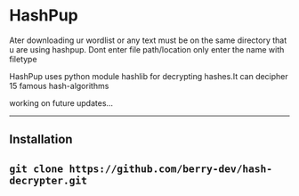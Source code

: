 # HashPup

Ater downloading ur wordlist or any text must be on the same directory that u are using hashpup. Dont enter file path/location only enter the name with filetype 

HashPup uses python module hashlib for decrypting hashes.It can decipher 15 famous hash-algorithms 

working on future updates...

--------------------------------------------------------------------------------------------------------------------------------------------------------------------

## Installation

## `git clone https://github.com/berry-dev/hash-decrypter.git`

